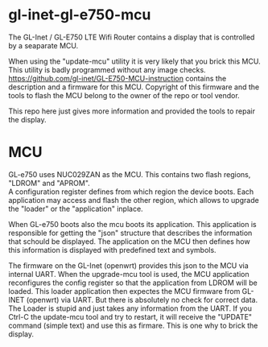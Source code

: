 # gl-inet-gl-e750-mcu
The GL-Inet / GL-E750 LTE Wifi Router contains a display that is controlled by a seaparate MCU.

When using the "update-mcu" utility it is very likely that you brick this MCU. This utility is
badly programmed without any image checks.
https://github.com/gl-inet/GL-E750-MCU-instruction contains the description and a firmware for
this MCU. 
Copyright of this firmware and the tools to flash the MCU belong to the owner of the repo or
tool vendor.

This repo here just gives more information and provided the tools to repair the display.

# MCU
GL-e750 uses NUC029ZAN as the MCU. This contains two flash regions, "LDROM" and "APROM".\
A configuration register defines from which region the device boots. Each application may
access and flash the other region, which allows to upgrade the "loader" or the "application"
inplace.

When GL-e750 boots also the mcu boots its application. This application is responsible for
getting the "json" structure that describes the information that schould be displayed. The
application on the MCU then defines how this information is displayed with predefined text
and symbols.

The firmware on the GL-Inet (openwrt) provides this json to the MCU via internal UART. 
When the upgrade-mcu tool is used, the MCU application reconfigures the config register so that
the application from LDROM will be loaded. This loader application then expectes the MCU firmware
from GL-INET (openwrt) via UART. But there is absolutely no check for correct data. 
The Loader is stupid and just takes any information from the UART. If you Ctrl-C the update-mcu
tool and try to restart, it will receive the "UPDATE" command (simple text) and use this as
firmare. This is one why to brick the display.

